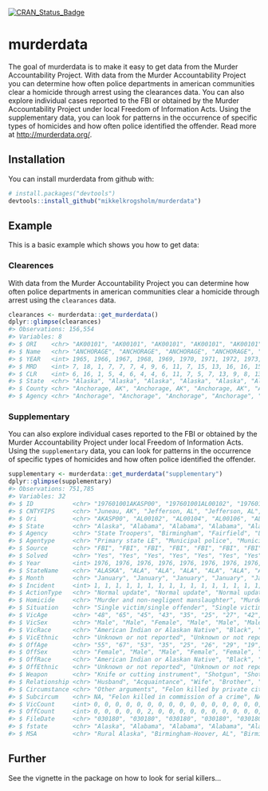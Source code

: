 
<!-- README.md is generated from README.Rmd. Please edit that file -->
[![CRAN\_Status\_Badge](http://www.r-pkg.org/badges/version/murderdata)](http://cran.r-project.org/package=murderdata)

murderdata
==========

The goal of murderdata is to make it easy to get data from the Murder Accountability Project. With data from the Murder Accountability Project you can determine how often police departments in american communities clear a homicide through arrest using the clearances data. You can also explore individual cases reported to the FBI or obtained by the Murder Accountability Project under local Freedom of Information Acts. Using the supplementary data, you can look for patterns in the occurrence of specific types of homicides and how often police identified the offender. Read more at <http://murderdata.org/>.

Installation
------------

You can install murderdata from github with:

``` r
# install.packages("devtools")
devtools::install_github("mikkelkrogsholm/murderdata")
```

Example
-------

This is a basic example which shows you how to get data:

### Clearences

With data from the Murder Accountability Project you can determine how often police departments in american communities clear a homicide through arrest using the `clearances` data.

``` r
clearances <- murderdata::get_murderdata()
dplyr::glimpse(clearances)
#> Observations: 156,554
#> Variables: 8
#> $ ORI    <chr> "AK00101", "AK00101", "AK00101", "AK00101", "AK00101", ...
#> $ Name   <chr> "ANCHORAGE", "ANCHORAGE", "ANCHORAGE", "ANCHORAGE", "AN...
#> $ YEAR   <int> 1965, 1966, 1967, 1968, 1969, 1970, 1971, 1972, 1973, 1...
#> $ MRD    <int> 7, 18, 1, 7, 7, 7, 4, 9, 6, 11, 7, 15, 13, 16, 16, 15, ...
#> $ CLR    <int> 6, 16, 1, 5, 4, 6, 4, 4, 6, 11, 7, 5, 7, 13, 9, 8, 13, ...
#> $ State  <chr> "Alaska", "Alaska", "Alaska", "Alaska", "Alaska", "Alas...
#> $ County <chr> "Anchorage, AK", "Anchorage, AK", "Anchorage, AK", "Anc...
#> $ Agency <chr> "Anchorage", "Anchorage", "Anchorage", "Anchorage", "An...
```

### Supplementary

You can also explore individual cases reported to the FBI or obtained by the Murder Accountability Project under local Freedom of Information Acts. Using the `supplementary` data, you can look for patterns in the occurrence of specific types of homicides and how often police identified the offender.

``` r
supplementary <- murderdata::get_murderdata("supplementary")
dplyr::glimpse(supplementary)
#> Observations: 751,785
#> Variables: 32
#> $ ID           <chr> "197601001AKASP00", "197601001AL00102", "19760100...
#> $ CNTYFIPS     <chr> "Juneau, AK", "Jefferson, AL", "Jefferson, AL", "...
#> $ Ori          <chr> "AKASP00", "AL00102", "AL00104", "AL00106", "AL00...
#> $ State        <chr> "Alaska", "Alabama", "Alabama", "Alabama", "Alaba...
#> $ Agency       <chr> "State Troopers", "Birmingham", "Fairfield", "Lee...
#> $ Agentype     <chr> "Primary state LE", "Municipal police", "Municipa...
#> $ Source       <chr> "FBI", "FBI", "FBI", "FBI", "FBI", "FBI", "FBI", ...
#> $ Solved       <chr> "Yes", "Yes", "Yes", "Yes", "Yes", "Yes", "Yes", ...
#> $ Year         <int> 1976, 1976, 1976, 1976, 1976, 1976, 1976, 1976, 1...
#> $ StateName    <chr> "ALASKA", "ALA", "ALA", "ALA", "ALA", "ALA", "ALA...
#> $ Month        <chr> "January", "January", "January", "January", "Janu...
#> $ Incident     <int> 1, 1, 1, 1, 1, 1, 1, 1, 1, 1, 1, 1, 1, 1, 1, 1, 1...
#> $ ActionType   <chr> "Normal update", "Normal update", "Normal update"...
#> $ Homicide     <chr> "Murder and non-negligent manslaughter", "Murder ...
#> $ Situation    <chr> "Single victim/single offender", "Single victim/s...
#> $ VicAge       <chr> "48", "65", "45", "43", "35", "25", "27", "42", "...
#> $ VicSex       <chr> "Male", "Male", "Female", "Male", "Male", "Male",...
#> $ VicRace      <chr> "American Indian or Alaskan Native", "Black", "Bl...
#> $ VicEthnic    <chr> "Unknown or not reported", "Unknown or not report...
#> $ OffAge       <chr> "55", "67", "53", "35", "25", "26", "29", "19", "...
#> $ OffSex       <chr> "Female", "Male", "Male", "Female", "Female", "Ma...
#> $ OffRace      <chr> "American Indian or Alaskan Native", "Black", "Bl...
#> $ OffEthnic    <chr> "Unknown or not reported", "Unknown or not report...
#> $ Weapon       <chr> "Knife or cutting instrument", "Shotgun", "Shotgu...
#> $ Relationship <chr> "Husband", "Acquaintance", "Wife", "Brother", "Ac...
#> $ Circumstance <chr> "Other arguments", "Felon killed by private citiz...
#> $ Subcircum    <chr> NA, "Felon killed in commission of a crime", NA, ...
#> $ VicCount     <int> 0, 0, 0, 0, 0, 0, 0, 0, 0, 0, 0, 0, 0, 0, 0, 0, 0...
#> $ OffCount     <int> 0, 0, 0, 0, 0, 2, 0, 0, 0, 0, 0, 0, 0, 0, 0, 0, 0...
#> $ FileDate     <chr> "030180", "030180", "030180", "030180", "030180",...
#> $ fstate       <chr> "Alaska", "Alabama", "Alabama", "Alabama", "Alaba...
#> $ MSA          <chr> "Rural Alaska", "Birmingham-Hoover, AL", "Birming...
```

Further
-------

See the vignette in the package on how to look for serial killers...
